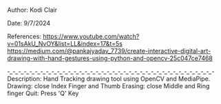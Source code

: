 Author: Kodi Clair

Date: 9/7/2024

References: https://www.youtube.com/watch?v=01sAkU_NvOY&list=LL&index=17&t=5s
            https://medium.com/@pankajyadav_7739/create-interactive-digital-art-drawing-with-hand-gestures-using-python-and-opencv-25c047ce7468

            
-*_*-*_*-*_*-*_*-*_*-*_*-*_*-*_*-*_*-*_*-*_*-*_*-*_*-*_*-*_*-*_*-*_*-*_*-*_*-*_*-*_*-*_*-*_*-*_*-*_*-*_*-*_*-*_*-*_*-*_*-*_*-*_*-*_*-*_*-*_*-*_*-*_*-
Description:
  Hand Tracking drawing tool using OpenCV and MediaPipe.
  Drawing: close Index Finger and Thumb
  Erasing: close Middle and Ring finger
  Quit: Press 'Q' Key
